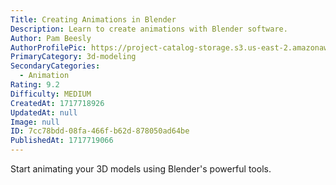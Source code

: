 ```yaml
---
Title: Creating Animations in Blender
Description: Learn to create animations with Blender software.
Author: Pam Beesly
AuthorProfilePic: https://project-catalog-storage.s3.us-east-2.amazonaws.com/images/pfp.png
PrimaryCategory: 3d-modeling
SecondaryCategories:
  - Animation
Rating: 9.2
Difficulty: MEDIUM
CreatedAt: 1717718926
UpdatedAt: null
Image: null
ID: 7cc78bdd-08fa-466f-b62d-878050ad64be
PublishedAt: 1717719066
---
```


Start animating your 3D models using Blender's powerful tools.
